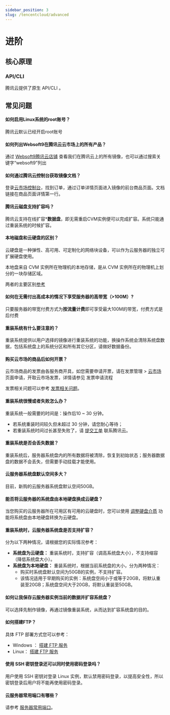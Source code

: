 ```yaml
---
sidebar_position: 3
slug: /tencentcloud/advanced
---
```


# 进阶

## 核心原理

### API/CLI

腾讯云提供了原生 API/CLI 。  


## 常见问题

#### 如何启用Linux系统的root账号？

腾讯云默认已经开启root账号

#### 如何列出Websoft9在腾讯云云市场上的所有产品？

通过 [Websoft9腾讯云店铺](https://market.cloud.tencent.com/stores/1252192180) 查看我们在腾讯云上的所有镜像，也可以通过搜索关键字“websoft9”列出

#### 如何通过腾讯云控制台获取镜像文档？

登录[云市场控制台](https://console.cloud.tencent.com/servicemarket/services)，找到订单，通过订单详情页面进入镜像的前台商品页面。文档链接在商品页面详情第一行。

#### 腾讯云磁盘支持扩容吗？

腾讯云支持在线扩容***数据盘**，即无需重启CVM实例便可以完成扩容。系统只能通过重装系统的时候扩容。

#### 本地磁盘和云硬盘的区别？
云硬盘是一种弹性、高可用、可定制化的网络块设备，可以作为云服务器的独立可扩展硬盘使用。 

本地盘来自 CVM 实例所在物理机的本地存储，是从 CVM 实例所在的物理机上划分的一块存储区域。  

两者的主要区别[参考](https://cloud.tencent.com/document/product/213/4952)

#### 如何在无需付出高成本的情况下享受服务器的高带宽（>100M）?

只要服务器的带宽付费方式为**按流量计费**即可享受最大100M的带宽，付费方式是后付费

#### 重装系统有什么要注意的？

重装系统提供以用户选择的镜像进行重装系统的功能，换操作系统会清除系统盘数据，包括系统盘上的系统分区和所有其它分区，请做好数据备份。

#### 购买云市场的商品后如何开票？

云市场商品的发票由各服务商开具，如您需要申请开票，请在发票管理 > [云市场](https://console.cloud.tencent.com/expense/invoice?tab=CloudMarket) 页面申请，开取云市场发票，详情请参见 发票申请流程

发票相关问题可以参考 [发票相关问题](../order)。

#### 重装系统很慢或者失败怎么办？

重装系统一般需要的时间是：操作后10 ~ 30 分钟。

- 若系统重装时间较久但未超过 30 分钟，请您耐心等待；
- 若重装系统时间过长甚至失败了，请 [提交工单](https://console.cloud.tencent.com/workorder/category) 联系腾讯云。

#### 重装系统是否会丢失数据？

重装系统后，服务器系统盘内的所有数据将被清除，恢复到初始状态；服务器数据盘的数据不会丢失，但需要手动挂载才能使用。

#### 云服务器系统盘默认空间多大？

目前，新购的云服务器系统盘默认空间50GB。

#### 能否将云服务器的系统盘由本地硬盘换成云硬盘？
当您购买的云服务器所在可用区有可用的云硬盘时，您可以使用 [调整硬盘介质](https://cloud.tencent.com/document/product/213/31978) 功能将系统盘由本地硬盘转换为云硬盘。

#### 重装系统时，云服务器系统盘是否支持扩容？

分为以下两种情况，请根据您的实际情况参考：

- **系统盘为云硬盘：**
重装系统时，支持扩容（调高系统盘大小），不支持缩容（降低系统盘大小）。
- **系统盘为本地硬盘：**
重装系统时，根据当前系统盘的大小，分为两种情况：
   - 购买时系统盘默认空间为50GB的实例，不支持扩容。
   - 该情况适用于早期购买的实例：系统盘空间小于或等于20GB，将默认重装至20GB；系统盘空间大于20GB，将默认重装至50GB。

#### 如何让我保存云服务器实例当前的数据并扩容系统盘？

可以选择先制作镜像，再通过镜像重装系统，从而达到扩容系统盘的目的。

#### 如何搭建FTP？

具体 FTP 部署方式您可以参考：

- Windows ： [搭建 FTP 服务](https://cloud.tencent.com/document/product/213/10414)
- Linux： [搭建 FTP 服务](https://cloud.tencent.com/document/product/213/10912)

#### 使用 SSH 密钥登录还可以同时使用密码登录吗？

用户使用 SSH 密钥对登录 Linux 实例，默认禁用密码登录，以提高安全性，所以密钥登录后用户将不能再使用密码登录。

#### 云服务器常用端口有哪些？

请参考 [服务器常用端口](https://cloud.tencent.com/document/product/213/34601)。